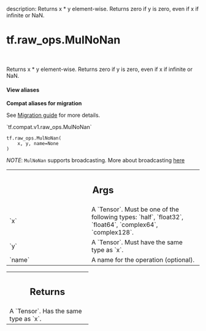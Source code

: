 description: Returns x * y element-wise. Returns zero if y is zero, even if x if infinite or NaN.

<div itemscope itemtype="http://developers.google.com/ReferenceObject">
<meta itemprop="name" content="tf.raw_ops.MulNoNan" />
<meta itemprop="path" content="Stable" />
</div>

# tf.raw_ops.MulNoNan

<!-- Insert buttons and diff -->

<table class="tfo-notebook-buttons tfo-api nocontent" align="left">

</table>



Returns x * y element-wise. Returns zero if y is zero, even if x if infinite or NaN.

<section class="expandable">
  <h4 class="showalways">View aliases</h4>
  <p>
<b>Compat aliases for migration</b>
<p>See
<a href="https://www.tensorflow.org/guide/migrate">Migration guide</a> for
more details.</p>
<p>`tf.compat.v1.raw_ops.MulNoNan`</p>
</p>
</section>

<pre class="devsite-click-to-copy prettyprint lang-py tfo-signature-link">
<code>tf.raw_ops.MulNoNan(
    x, y, name=None
)
</code></pre>



<!-- Placeholder for "Used in" -->

*NOTE*: `MulNoNan` supports broadcasting. More about broadcasting
[here](http://docs.scipy.org/doc/numpy/user/basics.broadcasting.html)

<!-- Tabular view -->
 <table class="responsive fixed orange">
<colgroup><col width="214px"><col></colgroup>
<tr><th colspan="2"><h2 class="add-link">Args</h2></th></tr>

<tr>
<td>
`x`
</td>
<td>
A `Tensor`. Must be one of the following types: `half`, `float32`, `float64`, `complex64`, `complex128`.
</td>
</tr><tr>
<td>
`y`
</td>
<td>
A `Tensor`. Must have the same type as `x`.
</td>
</tr><tr>
<td>
`name`
</td>
<td>
A name for the operation (optional).
</td>
</tr>
</table>



<!-- Tabular view -->
 <table class="responsive fixed orange">
<colgroup><col width="214px"><col></colgroup>
<tr><th colspan="2"><h2 class="add-link">Returns</h2></th></tr>
<tr class="alt">
<td colspan="2">
A `Tensor`. Has the same type as `x`.
</td>
</tr>

</table>

